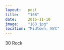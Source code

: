```yaml
---
layout:   post
title:    "168"
date:     2016-11-10
image:    "168.jpg"
location: "Midtown, NYC"
---
```


30 Rock
